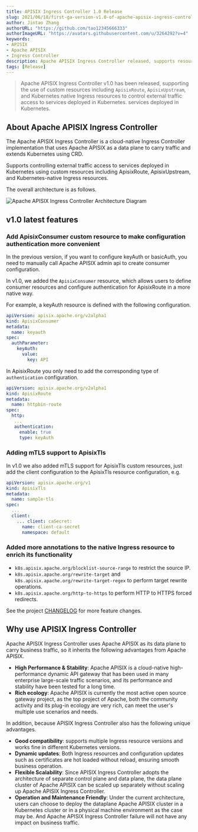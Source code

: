 ```yaml
---
title: APISIX Ingress Controller 1.0 Release
slug: 2021/06/18/first-ga-version-v1.0-of-apache-apisix-ingress-controller-released
author: Jintao Zhang
authorURL: "https://github.com/tao12345666333"
authorImageURL: "https://avatars.githubusercontent.com/u/3264292?v=4"
keywords:
- APISIX
- Apache APISIX
- Ingress Controller
description: Apache APISIX Ingress Controller released, supports resources such as ApisixRoute and ApisixUpstream, and also supports control of external traffic.
tags: [Release]
---
```


> Apache APISIX Ingress Controller v1.0 has been released, supporting the use of custom resources including `ApisixRoute`, `ApisixUpstream`, and Kubernetes native Ingress resources to control external traffic access to services deployed in Kubernetes. services deployed in Kubernetes.

<!--truncate-->

## About Apache APISIX Ingress Controller

The Apache APISIX Ingress Controller is a cloud-native Ingress Controller implementation that uses Apache APISIX as a data plane to carry traffic and extends Kubernetes using CRD.

<!--truncate-->

Supports controlling external traffic access to services deployed in Kubernetes using custom resources including ApisixRoute, ApisixUpstream, and Kubernetes-native Ingress resources.

The overall architecture is as follows.

![Apache APISIX Ingress Controller Architecture Diagram](https://static.apiseven.com/202108/1639464578081-06d7c64a-b597-444f-a59f-0217676e1ffc.png)

## v1.0 latest features

### Add ApisixConsumer custom resource to make configuration authentication more convenient

In the previous version, if you want to configure keyAuth or basicAuth, you need to manually call Apache APISIX admin api to create consumer configuration.

In v1.0, we added the `ApisixConsumer` resource, which allows users to define consumer resources and configure authentication for ApisixRoute in a more native way.

For example, a keyAuth resource is defined with the following configuration.

```yaml
apiVersion: apisix.apache.org/v2alpha1
kind: ApisixConsumer
metadata:
  name: keyauth
spec:
  authParameter:
    keyAuth:
      value:
        key: API
```

In ApisixRoute you only need to add the corresponding type of `authentication` configuration.

```yaml
apiVersion: apisix.apache.org/v2alpha1
kind: ApisixRoute
metadata:
  name: httpbin-route
spec:
  http:
   ...
   authentication:
     enable: true
     type: keyAuth
```

### Adding mTLS support to ApisixTls

In v1.0 we also added mTLS support for ApisixTls custom resources, just add the client configuration to the ApisixTls resource configuration, e.g.

```yaml
apiVersion: apisix.apache.org/v1
kind: ApisixTls
metadata:
  name: sample-tls
spec:
  ...
  client:
    ... client: caSecret:
      name: client-ca-secret
      namespace: default
````

### Added more annotations to the native Ingress resource to enrich its functionality

- `k8s.apisix.apache.org/blocklist-source-range` to restrict the source IP.
- `k8s.apisix.apache.org/rewrite-target` and `k8s.apisix.apache.org/rewrite-target-regex` to perform target rewrite operations.
- `k8s.apisix.apache.org/http-to-https` to perform HTTP to HTTPS forced redirects.

See the project [CHANGELOG](https://github.com/apache/apisix-ingress-controller/blob/master/CHANGELOG.md) for more feature changes.

## Why use APISIX Ingress Controller

Apache APISIX Ingress Controller uses Apache APISIX as its data plane to carry business traffic, so it inherits the following advantages from Apache APISIX.

- **High Performance & Stability**: Apache APISIX is a cloud-native high-performance dynamic API gateway that has been used in many enterprise large-scale traffic scenarios, and its performance and stability have been tested for a long time.
- **Rich ecology**: Apache APISIX is currently the most active open source gateway project, as the top project of Apache, both the community activity and its plug-in ecology are very rich, can meet the user's multiple use scenarios and needs.

In addition, because APISIX Ingress Controller also has the following unique advantages.

- **Good compatibility**: supports multiple Ingress resource versions and works fine in different Kubernetes versions.
- **Dynamic updates**: Both Ingress resources and configuration updates such as certificates are hot loaded without reload, ensuring smooth business operation.
- **Flexible Scalability**: Since APISIX Ingress Controller adopts the architecture of separate control plane and data plane, the data plane cluster of Apache APISIX can be scaled up separately without scaling up Apache APISIX Ingress Controller.
- **Operation and Maintenance Friendly**: Under the current architecture, users can choose to deploy the dataplane Apache APISIX cluster in a Kubernetes cluster or in a physical machine environment as the case may be. And Apache APISIX Ingress Controller failure will not have any impact on business traffic.
